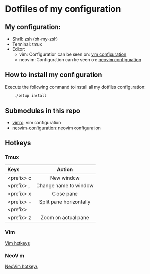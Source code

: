 # Dotfiles of my configuration

## My configuration:
-  Shell: zsh (oh-my-zsh)
-  Terminal: tmux
-  Editor:
    - vim: Configuration can be seen on: [vim configuration](https://github.com/jesusci/vimrc)
    - neovim: Configuration can be seen on: [neovim configuration](https://github.com/jesusci/neovim-configuration)

## How to install my configuration
Execute the following command to install all my dotfiles configuration:

```
    ./setup install
```

## Submodules in this repo
- [vimrc](https://github.com/jesusci/vimrc): vim configuration
- [neovim-configuration](https://github.com/jesusci/neovim-configuration): neovim configuration

## Hotkeys
### Tmux
| Keys              | Action |
| :---------------- | :------: |
| \<prefix\> c        | New window  |
| \<prefix\> ,        | Change name to window |
| \<prefix\> x        | Close pane |
| \<prefix\> -        | Split pane horizontally |
| \<prefix\> |        | Split pane vertically |
| \<prefix\> z        | Zoom on actual pane |

### Vim
[Vim hotkeys](https://github.com/jesusci/vimrc)

### NeoVim
[NeoVim hotkeys](https://github.com/jesusci/neovim-configuration)
